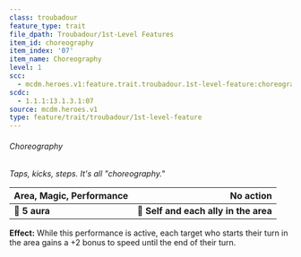 ```yaml
---
class: troubadour
feature_type: trait
file_dpath: Troubadour/1st-Level Features
item_id: choreography
item_index: '07'
item_name: Choreography
level: 1
scc:
  - mcdm.heroes.v1:feature.trait.troubadour.1st-level-feature:choreography
scdc:
  - 1.1.1:13.1.3.1:07
source: mcdm.heroes.v1
type: feature/trait/troubadour/1st-level-feature
---
```


###### Choreography

*Taps, kicks, steps. It's all "choreography."*

| **Area, Magic, Performance** |                         **No action** |
| ---------------------------- | ------------------------------------: |
| **📏 5 aura**                | **🎯 Self and each ally in the area** |

**Effect:** While this performance is active, each target who starts their turn in the area gains a +2 bonus to speed until the end of their turn.
